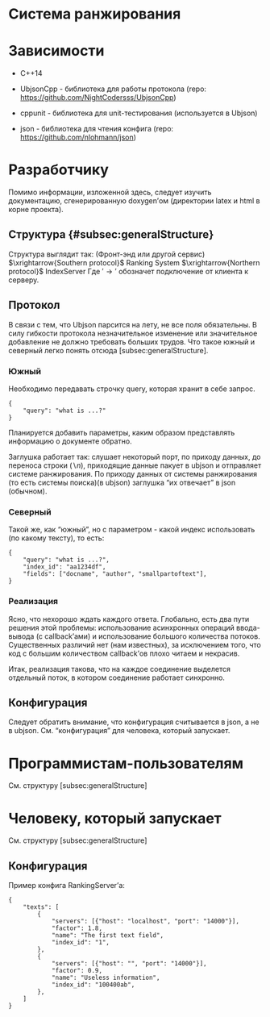 Система ранжирования
====================

Зависимости
===========

-   C++14

-   UbjsonCpp - библиотека для работы протокола (repo:
    https://github.com/NightCodersss/UbjsonCpp)

-   cppunit - библиотека для unit-тестирования (используется в Ubjson)

-   json - библиотека для чтения конфига (repo:
    https://github.com/nlohmann/json)

Разработчику
============

Помимо информации, изложенной здесь, следует изучить документацию,
сгенерированную doxygen’ом (директории latex и html в корне проекта).

Структура {#subsec:generalStructure}
---------

Структура выглядит так: (Фронт-энд или другой сервис)
$\xrightarrow{Southern protocol}$ Ranking System
$\xrightarrow{Northern protocol}$ IndexServer Где $'\rightarrow'$
обозначет подключение от клиента к серверу.

Протокол
--------

В связи с тем, что Ubjson парсится на лету, не все поля обязательны. В
силу гибкости протокола незначительное изменение или значительное
добавление не должно требовать больших трудов. Что такое южный и
северный легко понять отсюда [subsec:generalStructure].

### Южный

Необходимо передавать строчку query, которая хранит в себе запрос.

    {
        "query": "what is ...?"
    }

Планируется добавить параметры, каким образом представлять информацию о
документе обратно.

Заглушка работает так: слушает некоторый порт, по приходу данных, до
переноса строки ($\backslash n$), приходящие данные пакует в ubjson и
отправляет системе ранжирования. По приходу данных от системы
ранжирования (то есть системы поиска)(в ubjson) заглушка “их отвечает” в
json (обычном).

### Северный

Такой же, как “южный”, но с параметром - какой индекс использовать (по
какому тексту), то есть:

    {
        "query": "what is ...?",
        "index_id": "aa1234df",
        "fields": ["docname", "author", "smallpartoftext"],
    }

### Реализация

Ясно, что нехорошо ждать каждого ответа. Глобально, есть два пути
решения этой проблемы: использование асинхронных операций ввода-вывода
(с callback’ами) и использование большого количества потоков.
Существенных различий нет (нам известных), за исключением того, что код
с большим количеством callback’ов плохо читаем и некрасив.

Итак, реализация такова, что на каждое соединение выделется отдельный
поток, в котором соединение работает синхронно.

Конфигурация
------------

Следует обратить внимание, что конфигурация считывается в json, а не в
ubjson. См. “конфигурация” для человека, который запускает.

Программистам-пользователям
===========================

См. структуру [subsec:generalStructure]

Человеку, который запускает
===========================

См. структуру [subsec:generalStructure]

Конфигурация
------------

Пример конфига RankingServer’а:

    {
        "texts": [
            {
                "servers": [{"host": "localhost", "port": "14000"}],
                "factor": 1.8,
                "name": "The first text field",
                "index_id": "1",
            },
            {
                "servers": [{"host": "", "port": "14000"}],
                "factor": 0.9,
                "name": "Useless information",
                "index_id": "100400ab",
            },
        ]
    }
